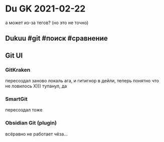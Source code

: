 # Du GK 2021-02-22

а может из-за тегов? \(но это не точно\)

## Dukuu \#git \#поиск \#сравнение

## Git UI

### GitKraken

пересоздал заново локаль ага, и гитигнор в дейли, теперь понятно что не ловилось Х\)\)\) тупанул, да

### SmartGit

пересоздал тоже

### Obsidian Git \(plugin\)

всёравно не работает чёза...

